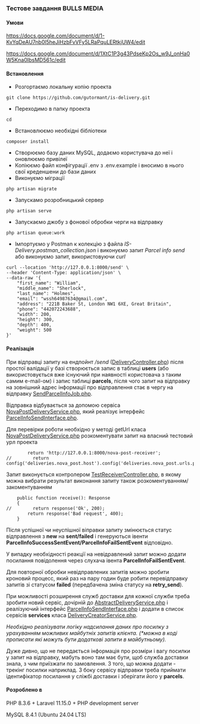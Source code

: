 
### Тестове завдання BULLS MEDIA

#### Умови

https://docs.google.com/document/d/1-KvYqDeAU7nb0l5heJiHzbFvVFy5LRaPquLERtkjUW4/edit

https://docs.google.com/document/d/1XtC1P3g43PdseKp2Os_w9J_onHa0W5Kna0IbsMD561c/edit

#### Встановлення

* Розгортаємо локальну копію проекта
```
git clone https://github.com/gutormant/is-delivery.git
```
* Переходимо в папку проекта
```
cd 
```
* Встановлюємо необхідні бібліотеки
```
composer install
```
* Створюємо базу даних MySQL, додаємо користувача до неї і оновлюємо привілеї
* Копіюємо файл конфігурації .env з .env.example і вносимо в нього свої креденшени до бази даних
* Виконуємо міграції
```
php artisan migrate
```
* Запускамо розробницький сервер
```
php artisan serve
```
* Запускаємо джобу з фонової обробки черги на відправку
```
php artisan queue:work
```
* Імпортуємо у Postman к колекцію з файла 
<i>IS-Delivery.postman_collection.json</i>
і виконуємо запит
<i>Parcel info send</i>
або
виконуємо запит, використовуючи <i>curl</i>
```
curl --location 'http://127.0.0.1:8000/send' \
--header 'Content-Type: application/json' \
--data-raw '{
    "first_name": "William",
    "middle_name": "Sherlock",
    "last_name": "Holmes",
    "email": "wssh64987634@gmail.com",
    "address": "221B Baker St, London NW1 6XE, Great Britain",
    "phone": "442072243688",
    "width": 200,
    "height": 300,
    "depth": 400,
    "weight": 500
}'
```

#### Реалізація

При відправці запиту на ендпойнт <i>/send</i> ([DeliveryController.php](app%2FHttp%2FControllers%2FDeliveryController.php)) після простої валідації у базі створюється запис в таблиці <b>users</b> (або використовується вже існуючий при наявності користовача з  таким самим e-mail-ом) і запис таблиці <b>parcels</b>, після чого запит на відправку на зовнішний адрес інформації про відправлення стає в чергу на відправку [SendParcelInfoJob.php](app%2FJobs%2FSendParcelInfoJob.php).

Відправка відбувається за допомою сервіса [NovaPostDeliveryService.php](app%2FServices%2FParcelInfoSenders%2FNovaPostDeliveryService.php), який реалізує інтерфейс [ParcelInfoSendInterface.php](app%2FServices%2FParcelInfoSenders%2FParcelInfoSendInterface.php). 

Для перевірки роботи необхідно у методі getUrl класа [NovaPostDeliveryService.php](app%2FServices%2FParcelInfoSenders%2FNovaPostDeliveryService.php) розкоментувати запит на власний тестовий урл проекта
```
        return 'http://127.0.0.1:8000/nova-post-receiver';
//        return config('deliveries.nova_post.host').config('deliveries.nova_post.urls.parcel_info_send');
```

Запит виконується контролером [TestReceiverController.php](app%2FHttp%2FControllers%2FTestReceiverController.php), в якому можна вибрати результат виконання запиту також розкоментуванням/закоментуванням
```
    public function receive(): Response
    {
//        return response('Ok', 200);
        return response('Bad request', 400);
    }
```
Після успішної чи неуспішної віправки запиту змінюється статус відправлення з <b>new</b> на <b>sent/failed</b> і генеруються івенти <b>ParcelInfoSuccessSentEvent/ParcelInfoFailSentEvent</b> відповідно.

У випадку необхідності реакції на невідравлений запит можно додати посилання повідолення через слухача івента <b>ParcelInfoFailSentEvent</b>.

Для повторної обробки невідправлених запитів можно зробити кроновий процесс, який раз  на пару годин буде робити перевідправку запитів зі статусом <b>failed</b> (передбачена зміна статусу на <b>retry_send</b>).

При можливості розширення служб доставки для кожної служби треба зробити новий сервіс, дочірній до [AbstractDeliveryService.php](app%2FServices%2FParcelInfoSenders%2FAbstractDeliveryService.php) і реалізуючий інтерфейс [ParcelInfoSendInterface.php](app%2FServices%2FParcelInfoSenders%2FParcelInfoSendInterface.php) і додати в список сервісів <b>services</b> класа [DeliveryCreatorService.php](app%2FServices%2FDeliveryCreatorService.php).

<i>Необхідно реалізувати логіку надсилання даних про посилку з урахуванням можливих майбутніх запитів клієнта. (*можна в коді прописати які можуть бути додаткові запити в майбутньому).</i>

Дуже дивно, що не передається інформація про розміри і вагу посилки у запит на відправку, мабуть воно там має бути, щоб служба доставки знала, з чим приїзжати по замовлення. З того, що можна додати - трекінг посилки наприклад. З боку сервісу відправки треба приймати ідентифікатор посилання у сліжбі доставки і зберігати його у <b>parcels</b>.

#### Розроблено в

PHP 8.3.6 + Laravel 11.15.0 + PHP development server

MySQL 8.4.1 (Ubuntu 24.04 LTS)
